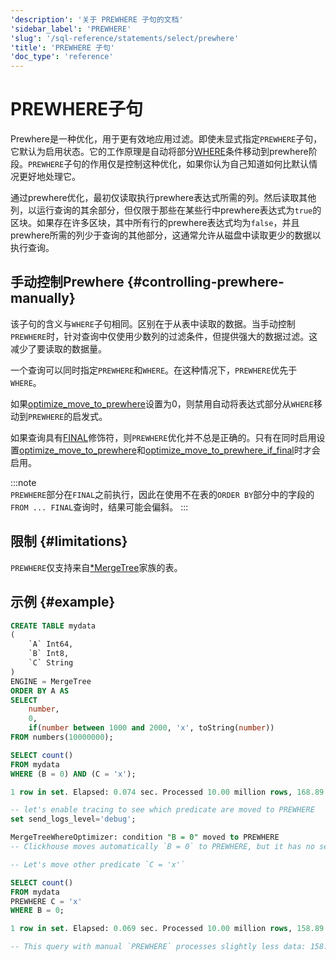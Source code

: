 ```yaml
---
'description': '关于 PREWHERE 子句的文档'
'sidebar_label': 'PREWHERE'
'slug': '/sql-reference/statements/select/prewhere'
'title': 'PREWHERE 子句'
'doc_type': 'reference'
---
```



# PREWHERE子句

Prewhere是一种优化，用于更有效地应用过滤。即使未显式指定`PREWHERE`子句，它默认为启用状态。它的工作原理是自动将部分[WHERE](../../../sql-reference/statements/select/where.md)条件移动到prewhere阶段。`PREWHERE`子句的作用仅是控制这种优化，如果你认为自己知道如何比默认情况更好地处理它。

通过prewhere优化，最初仅读取执行prewhere表达式所需的列。然后读取其他列，以运行查询的其余部分，但仅限于那些在某些行中prewhere表达式为`true`的区块。如果存在许多区块，其中所有行的prewhere表达式均为`false`，并且prewhere所需的列少于查询的其他部分，这通常允许从磁盘中读取更少的数据以执行查询。

## 手动控制Prewhere {#controlling-prewhere-manually}

该子句的含义与`WHERE`子句相同。区别在于从表中读取的数据。当手动控制`PREWHERE`时，针对查询中仅使用少数列的过滤条件，但提供强大的数据过滤。这减少了要读取的数据量。

一个查询可以同时指定`PREWHERE`和`WHERE`。在这种情况下，`PREWHERE`优先于`WHERE`。

如果[optimize_move_to_prewhere](../../../operations/settings/settings.md#optimize_move_to_prewhere)设置为0，则禁用自动将表达式部分从`WHERE`移动到`PREWHERE`的启发式。

如果查询具有[FINAL](/sql-reference/statements/select/from#final-modifier)修饰符，则`PREWHERE`优化并不总是正确的。只有在同时启用设置[optimize_move_to_prewhere](../../../operations/settings/settings.md#optimize_move_to_prewhere)和[optimize_move_to_prewhere_if_final](../../../operations/settings/settings.md#optimize_move_to_prewhere_if_final)时才会启用。

:::note    
`PREWHERE`部分在`FINAL`之前执行，因此在使用不在表的`ORDER BY`部分中的字段的`FROM ... FINAL`查询时，结果可能会偏斜。
:::

## 限制 {#limitations}

`PREWHERE`仅支持来自[*MergeTree](../../../engines/table-engines/mergetree-family/index.md)家族的表。

## 示例 {#example}

```sql
CREATE TABLE mydata
(
    `A` Int64,
    `B` Int8,
    `C` String
)
ENGINE = MergeTree
ORDER BY A AS
SELECT
    number,
    0,
    if(number between 1000 and 2000, 'x', toString(number))
FROM numbers(10000000);

SELECT count()
FROM mydata
WHERE (B = 0) AND (C = 'x');

1 row in set. Elapsed: 0.074 sec. Processed 10.00 million rows, 168.89 MB (134.98 million rows/s., 2.28 GB/s.)

-- let's enable tracing to see which predicate are moved to PREWHERE
set send_logs_level='debug';

MergeTreeWhereOptimizer: condition "B = 0" moved to PREWHERE  
-- Clickhouse moves automatically `B = 0` to PREWHERE, but it has no sense because B is always 0.

-- Let's move other predicate `C = 'x'` 

SELECT count()
FROM mydata
PREWHERE C = 'x'
WHERE B = 0;

1 row in set. Elapsed: 0.069 sec. Processed 10.00 million rows, 158.89 MB (144.90 million rows/s., 2.30 GB/s.)

-- This query with manual `PREWHERE` processes slightly less data: 158.89 MB VS 168.89 MB
```
